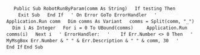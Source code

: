 &nbsp;&nbsp;&nbsp;&nbsp;
`Public Sub RobotRunByParam(comm As String)`
&nbsp;&nbsp;&nbsp;&nbsp;`If testing Then`
&nbsp;&nbsp;&nbsp;&nbsp;&nbsp;&nbsp;&nbsp;&nbsp;`Exit Sub`
&nbsp;&nbsp;&nbsp;&nbsp;`End If`
&nbsp;&nbsp;&nbsp;&nbsp;`' On Error GoTo ErrorHandler`
&nbsp;&nbsp;&nbsp;&nbsp;`' Application.Run comm`
&nbsp;&nbsp;&nbsp;&nbsp;`Dim comms As Variant`
&nbsp;&nbsp;&nbsp;&nbsp;`comms = Split(comm, "_")`
&nbsp;&nbsp;&nbsp;&nbsp;`Dim i As Integer`
&nbsp;&nbsp;&nbsp;&nbsp;`For i = 0 To UBound(comms)`
&nbsp;&nbsp;&nbsp;&nbsp;&nbsp;&nbsp;&nbsp;&nbsp;`Application.Run comms(i)`
&nbsp;&nbsp;&nbsp;&nbsp;`Next i`
&nbsp;&nbsp;&nbsp;&nbsp;`' ErrorHandler:`
&nbsp;&nbsp;&nbsp;&nbsp;`'    If Err.Number <> 0 Then`
&nbsp;&nbsp;&nbsp;&nbsp;`'        MyMsgBox Err.Number & " " & Err.Description & " " & comm, 30`
&nbsp;&nbsp;&nbsp;&nbsp;`'    End If`
`End Sub`

